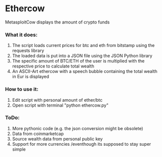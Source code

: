 # Ethercow
MetasploitCow displays the amount of crypto funds

### What it does:
  1. The script loads current prices for btc and eth from bitstamp using the requests library
  2. The loaded data is put into a JSON file using the JSON Python library
  3. The specific amount of BTC/ETH of the user is multiplied with the respective price to calculate total wealth
  4. An ASCII-Art ethercow with a speech bubble containing the total wealth in Eur is displayed

### How to use it:
  1. Edit script with personal amount of ether/btc
  2. Open script with terminal "python ethercow.py"
  
### ToDo:
  1. More pythonic code (e.g. the json conversion might be obsolete)
  2. Data from coinmarketcap
  3. Source wealth data from personal public key
  4. Support for more currencies /eventhough its supposed to stay super simple
